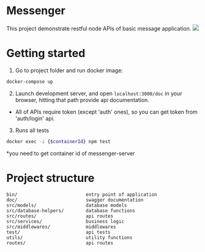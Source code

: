 # Messenger


This project demonstrate restful node APIs of basic message application.
<img src="https://img.shields.io/badge/node.js%20-%2343853D.svg?&style=for-the-badge&logo=node.js&logoColor=white"/>   
# Getting started

1. Go to project folder and run docker image:
 ```sh
 docker-compose up
 ```
2. Launch development server, and open `localhost:3000/doc` in your browser, hitting that path provide api documentation.

* All of APIs require token (except 'auth' ones), so you can get token from 'auth/login' api. 

3. Runs all tests
 ```sh
docker exec -i {$containerId} npm test
 ```
 *you need to get container id of messenger-server

# Project structure

```
bin/                         entry point of application
doc/                         swagger documentation
src/models/                  database models
src/database-helpers/        database functions 
src/routes/                  api routes
src/services/                business logic
src/middlewares/             middlewares
test/                        api tests
utils/                       utility functions
routes/                      api routes
```

